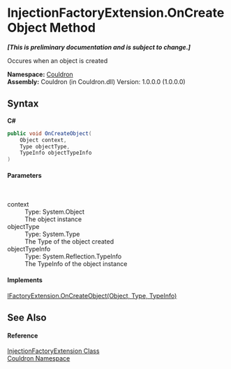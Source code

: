 # InjectionFactoryExtension.OnCreateObject Method 
 _**\[This is preliminary documentation and is subject to change.\]**_

Occures when an object is created

**Namespace:**&nbsp;<a href="N_Couldron">Couldron</a><br />**Assembly:**&nbsp;Couldron (in Couldron.dll) Version: 1.0.0.0 (1.0.0.0)

## Syntax

**C#**<br />
``` C#
public void OnCreateObject(
	Object context,
	Type objectType,
	TypeInfo objectTypeInfo
)
```


#### Parameters
&nbsp;<dl><dt>context</dt><dd>Type: System.Object<br />The object instance</dd><dt>objectType</dt><dd>Type: System.Type<br />The Type of the object created</dd><dt>objectTypeInfo</dt><dd>Type: System.Reflection.TypeInfo<br />The TypeInfo of the object instance</dd></dl>

#### Implements
<a href="M_Couldron_IFactoryExtension_OnCreateObject">IFactoryExtension.OnCreateObject(Object, Type, TypeInfo)</a><br />

## See Also


#### Reference
<a href="T_Couldron_InjectionFactoryExtension">InjectionFactoryExtension Class</a><br /><a href="N_Couldron">Couldron Namespace</a><br />